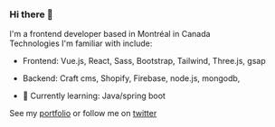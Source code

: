 ### Hi there 👋
I'm a frontend developer based in Montréal in Canada<br>
Technologies I'm familiar with include: 
- Frontend: Vue.js, React, Sass, Bootstrap, Tailwind, Three.js, gsap
- Backend: Craft cms, Shopify, Firebase, node.js, mongodb,

- 🔭 Currently learning: Java/spring boot

See my [portfolio](https://momodonzo.dev) or follow me on [twitter](https://twitter.com/_demahom18)


<!--
**demahom18/demahom18** is a ✨ _special_ ✨ repository because its `README.md` (this file) appears on your GitHub profile.

Here are some ideas to get you started:

- 🌱 I’m currently learning ...
- 👯 I’m looking to collaborate on ...
- 🤔 I’m looking for help with ...
- 💬 Ask me about ...
- 📫 How to reach me: ...
- 😄 Pronouns: ...
- ⚡ Fun fact: ...
-->
